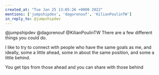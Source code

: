```yaml
---
created_at: "Tue Jan 25 13:05:26 +0000 2022"
mentions: ['jumpshipdev', 'dagorenouf', 'KilianPoulinTW']
in_reply_to: @jumpshipdev
---
```


@jumpshipdev @dagorenouf @KilianPoulinTW There are a few different things you could do. 

I like to try to connect with people who have the same goals as me, and ideally, some a little ahead, some in about the same position, and some a little behind.

You get tips from those ahead and you can share with those behind